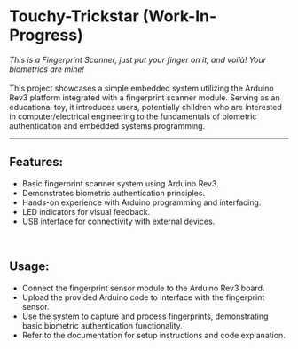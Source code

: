 # Touchy-Trickstar (Work-In-Progress)
*This is a Fingerprint Scanner, just put your finger on it, and voilà! Your biometrics are mine!* <br><br>
This project showcases a simple embedded system utilizing the Arduino Rev3 platform integrated with a fingerprint scanner module. Serving as an educational toy, it introduces users, potentially children who are interested in computer/electrical engineering to the fundamentals of biometric authentication and embedded systems programming.

***************************************************************************************************

## Features: 
- Basic fingerprint scanner system using Arduino Rev3.
- Demonstrates biometric authentication principles.
- Hands-on experience with Arduino programming and interfacing.
- LED indicators for visual feedback.
- USB interface for connectivity with external devices.

<br>

## Usage:
- Connect the fingerprint sensor module to the Arduino Rev3 board.
- Upload the provided Arduino code to interface with the fingerprint sensor.
- Use the system to capture and process fingerprints, demonstrating basic biometric authentication functionality.
- Refer to the documentation for setup instructions and code explanation.
